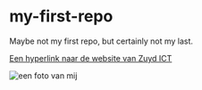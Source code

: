 # my-first-repo
Maybe not my first repo, but certainly not my last.

[Een hyperlink naar de website van Zuyd ICT](https://www.zuyd.nl/opleidingen/hbo-ict)

![een foto van mij](img/dummy.png)
